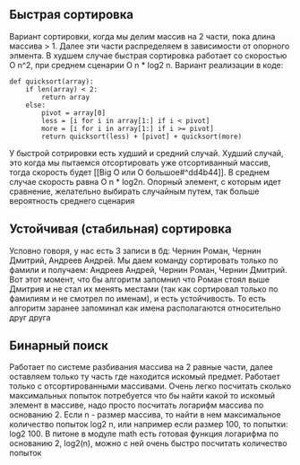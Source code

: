 
<h2> Быстрая сортировка</h2>
Вариант сортировки, когда мы делим массив на 2 части, пока длина массива > 1. Далее эти части распределяем в зависимости от опорного элмента. В худшем случае быстрая сортировка работает со скоростью O n^2, при среднем сценарии O n * log2 n. Вариант реализации в коде:

	def quicksort(array):  
	    if len(array) < 2:  
	        return array  
	    else:  
	        pivot = array[0]  
	        less = [i for i in array[1:] if i < pivot]  
	        more = [i for i in array[1:] if i >= pivot]  
	        return quicksort(less) + [pivot] + quicksort(more)

У быстрой сотрировки есть худший и средний случай. Худший случай, это когда мы пытаемся отсортировать уже отсортиванный массив, тогда скорость будет [[Big O или О большое#^dd4b44]]. В среднем случае скорость равна О n * log2n. Опорный элемент, с которым идет сравнение, желательно выбирать случайным путем, так больше вероятность среднего сценария

<h2>Устойчивая (стабильная) сортировка</h2>
Условно говоря, у нас есть 3 записи в бд: Чернин Роман, Чернин Дмитрий, Андреев Андрей. Мы даем команду сортировать только по фамили и получаем: Андреев Андрей, Чернин Роман, Чернин Дмитрий. Вот этот момент, что бы алгоритм запомнил что Роман стоял выше Дмитрия и не стал их менять местами (так как сортировал только по фамилиям и не смотрел по именам), и есть устойчивость. То есть алгоритм заранее запоминал как имена располагаются относительно друг друга

<h2>Бинарный поиск</h2>
Работает по системе разбивания массива на 2 равные части, далее оставляем только ту часть где находится искомый предмет. Работает только с отсортированными массивами. Очень легко посчитать сколько максимальных попыток потребуется что бы найти какой то искомый элемент в массиве, надо просто посчитать логарифм массива по основанию 2. Если n - размер массива, то найти в нем максимальное количество попыток log2 n, или например если размер 100, то попытки: log2 100. В питоне в модуле math есть готовая функция логарифма по основанию 2, log2(n), можно с ней очень быстро посчитать количество попыток